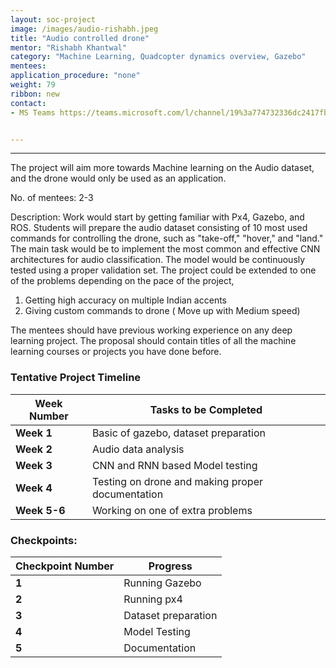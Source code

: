 ```yaml
---
layout: soc-project
image: /images/audio-rishabh.jpeg
title: "Audio controlled drone"
mentor: "Rishabh Khantwal"
category: "Machine Learning, Quadcopter dynamics overview, Gazebo"
mentees:
application_procedure: "none"
weight: 79
ribbon: new
contact:
- MS Teams https://teams.microsoft.com/l/channel/19%3a774732336dc2417fb7a335e27f62490e%40thread.tacv2/General?groupId=f188cfc7-f2bb-4c2e-90f8-81d40e0a4aac&tenantId=403ee5f4-55b3-45cd-8ae2-824be887a075


---
```


---
The project will aim more towards Machine learning on the Audio dataset, and the drone would only be used as an application.

<!--break-->

No. of mentees: 2-3

Description:
Work would start by getting familiar with Px4, Gazebo, and ROS. Students will prepare the audio dataset consisting of 10 most used commands for controlling the drone, such as "take-off," "hover," and "land." The main task would be to implement the most common and effective CNN architectures for audio classification. The model would be continuously tested using a proper validation set. The project could be extended to one of the problems depending on the pace of the project,
1) Getting high accuracy on multiple Indian accents
2) Giving custom commands to drone ( Move up with Medium speed)

The mentees should have previous working experience on any deep learning project. The proposal should contain titles of all the machine learning courses or projects you have done before. 


<!--break-->

### Tentative Project Timeline
<!--break-->

|Week Number  | Tasks to be Completed|
|--- | --- | 
|**Week 1**| Basic of gazebo, dataset preparation |
|**Week 2**| Audio data analysis |
|**Week 3**| CNN and RNN based Model testing |
|**Week 4**| Testing on drone and making proper documentation |
|**Week 5-6**| Working on one of extra problems|

### Checkpoints:
<!--break-->

|Checkpoint Number  | Progress|
|--- | --- | 
|**1** |Running Gazebo |
|**2** |Running px4 |
|**3** |Dataset preparation|
|**4** |Model Testing|
|**5** |Documentation|

<!--break-->
